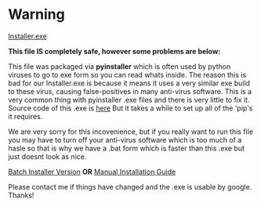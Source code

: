 # Warning

[Installer.exe](https://github.com/HolyCheeseMan/CheeseScriptingPLUS/blob/Main/Installer%20(.exe)/Installer.exe)

**This file IS completely safe, however some problems are below:**

This file was packaged via **pyinstaller** which is often used by python viruses to go to exe form so you can read whats inside. The reason this is bad for our Installer.exe is because it means it uses a very similar exe build to these virus, causing false-positives in many anti-virus software. This is a very common thing with pyinstaller .exe files and there is very little to fix it. Source code of this .exe is [here](https://github.com/HolyCheeseMan/CheeseScriptingPLUS/blob/Main/APP/Source%20Code/Installer.py) But it takes a while to set up all of the 'pip's it requires.

We are very sorry for this incovenience, but if you really want to run this file you may have to turn off your anti-virus software which is too much of a hasle so that is why we have a .bat form which is faster than this .exe but just doesnt look as nice.

[Batch Installer Version](https://github.com/HolyCheeseMan/CheeseScriptingPLUS/blob/Main/Installer.bat)
**OR**
[Manual Installation Guide](https://github.com/HolyCheeseMan/CheeseScriptingPLUS/blob/Main/Installer.bat)

Please contact me if things have changed and the .exe is usable by google. Thanks!
